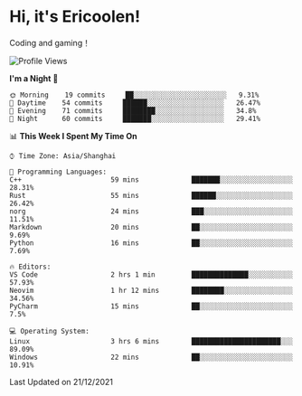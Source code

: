 # Hi, it's Ericoolen!
Coding and gaming！

<!--START_SECTION:waka-->
![Profile Views](http://img.shields.io/badge/Profile%20Views-0-blue)

**I'm a Night 🦉** 

```text
🌞 Morning    19 commits     ██░░░░░░░░░░░░░░░░░░░░░░░   9.31% 
🌆 Daytime    54 commits     ██████░░░░░░░░░░░░░░░░░░░   26.47% 
🌃 Evening    71 commits     ████████░░░░░░░░░░░░░░░░░   34.8% 
🌙 Night      60 commits     ███████░░░░░░░░░░░░░░░░░░   29.41%

```


📊 **This Week I Spent My Time On** 

```text
⌚︎ Time Zone: Asia/Shanghai

💬 Programming Languages: 
C++                      59 mins             ███████░░░░░░░░░░░░░░░░░░   28.31% 
Rust                     55 mins             ██████░░░░░░░░░░░░░░░░░░░   26.42% 
norg                     24 mins             ███░░░░░░░░░░░░░░░░░░░░░░   11.51% 
Markdown                 20 mins             ██░░░░░░░░░░░░░░░░░░░░░░░   9.69% 
Python                   16 mins             ██░░░░░░░░░░░░░░░░░░░░░░░   7.69%

🔥 Editors: 
VS Code                  2 hrs 1 min         ██████████████░░░░░░░░░░░   57.93% 
Neovim                   1 hr 12 mins        ████████░░░░░░░░░░░░░░░░░   34.56% 
PyCharm                  15 mins             ██░░░░░░░░░░░░░░░░░░░░░░░   7.5%

💻 Operating System: 
Linux                    3 hrs 6 mins        ██████████████████████░░░   89.09% 
Windows                  22 mins             ██░░░░░░░░░░░░░░░░░░░░░░░   10.91%

```


 Last Updated on 21/12/2021
<!--END_SECTION:waka-->

